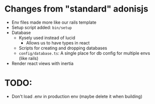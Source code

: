 # Changes from "standard" adonisjs

- Env files made more like our rails template
- Setup script added: `bin/setup`
- Database
  - Kysely used instead of lucid
    - Allows us to have types in react
  - Scripts for creating and dropping databases
  - `config/database.ts`: A single place for db config for multiple envs (like rails)
- Render react views with inertia

# TODO:
- Don't load .env in production env (maybe delete it when building)
